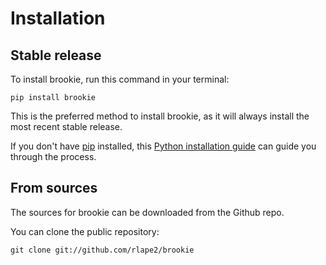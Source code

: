 # Installation

## Stable release

To install brookie, run this command in your terminal:

```
pip install brookie
```

This is the preferred method to install brookie, as it will always install the most recent stable release.

If you don't have [pip](https://pip.pypa.io) installed, this [Python installation guide](http://docs.python-guide.org/en/latest/starting/installation/) can guide you through the process.

## From sources

The sources for brookie can be downloaded from the Github repo.

You can clone the public repository:

```
git clone git://github.com/rlape2/brookie
```
